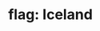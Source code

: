 ---
layout: flags
title: "flag: Iceland"
emoji: flag_iceland
permalink: 🇮🇸.html
image: assets/img/3moji/flag_iceland.png
---